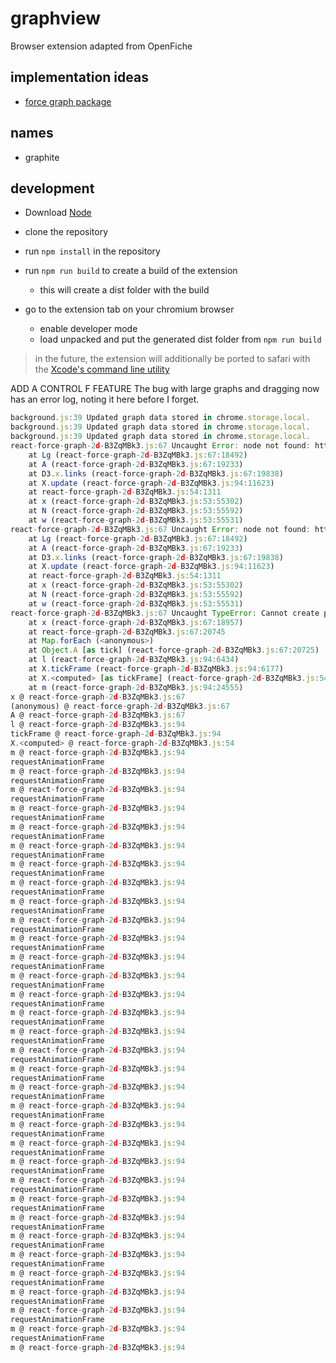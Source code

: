 # graphview
Browser extension adapted from OpenFiche


## implementation ideas
- [force graph package](https://github.com/vasturiano/force-graph)

## names
- graphite

## development
- Download [Node](https://nodejs.org/en/download)

- clone the repository

- run `npm install` in the repository

- run `npm run build` to create a build of the extension
    - this will create a dist folder with the build

- go to the extension tab on your chromium browser
    - enable developer mode
    - load unpacked and put the generated dist folder from `npm run build`

> in the future, the extension will additionally be ported to safari with the [Xcode's command line utility](https://developer.apple.com/documentation/safariservices/converting-a-web-extension-for-safari)



ADD A CONTROL F FEATURE
The bug with large graphs and dragging now has an error log, noting it here before I forget.
```js
background.js:39 Updated graph data stored in chrome.storage.local.
background.js:39 Updated graph data stored in chrome.storage.local.
background.js:39 Updated graph data stored in chrome.storage.local.
react-force-graph-2d-B3ZqMBk3.js:67 Uncaught Error: node not found: https://www.google.com/search?q=react+force+graph+breaks+with+lots+of+nodes+and+edges&oq=react+force+graph+breaks+with+lots+of+nodes+and+edges&gs_lcrp=EgZjaHJvbWUyBggAEEUYOdIBCDU0NjVqMGoxqAIAsAIA&sourceid=chrome&ie=UTF-8_1340240345
    at Lg (react-force-graph-2d-B3ZqMBk3.js:67:18492)
    at A (react-force-graph-2d-B3ZqMBk3.js:67:19233)
    at D3.x.links (react-force-graph-2d-B3ZqMBk3.js:67:19838)
    at X.update (react-force-graph-2d-B3ZqMBk3.js:94:11623)
    at react-force-graph-2d-B3ZqMBk3.js:54:1311
    at x (react-force-graph-2d-B3ZqMBk3.js:53:55302)
    at N (react-force-graph-2d-B3ZqMBk3.js:53:55592)
    at w (react-force-graph-2d-B3ZqMBk3.js:53:55531)
react-force-graph-2d-B3ZqMBk3.js:67 Uncaught Error: node not found: https://www.google.com/search?q=react+force+graph+breaks+with+lots+of+nodes+and+edges&oq=react+force+graph+breaks+with+lots+of+nodes+and+edges&gs_lcrp=EgZjaHJvbWUyBggAEEUYOdIBCDU0NjVqMGoxqAIAsAIA&sourceid=chrome&ie=UTF-8_1340240345
    at Lg (react-force-graph-2d-B3ZqMBk3.js:67:18492)
    at A (react-force-graph-2d-B3ZqMBk3.js:67:19233)
    at D3.x.links (react-force-graph-2d-B3ZqMBk3.js:67:19838)
    at X.update (react-force-graph-2d-B3ZqMBk3.js:94:11623)
    at react-force-graph-2d-B3ZqMBk3.js:54:1311
    at x (react-force-graph-2d-B3ZqMBk3.js:53:55302)
    at N (react-force-graph-2d-B3ZqMBk3.js:53:55592)
    at w (react-force-graph-2d-B3ZqMBk3.js:53:55531)
react-force-graph-2d-B3ZqMBk3.js:67 Uncaught TypeError: Cannot create property 'vx' on string 'https://github.com/vasturiano/react-force-graph/issues/202_1340240345'
    at x (react-force-graph-2d-B3ZqMBk3.js:67:18957)
    at react-force-graph-2d-B3ZqMBk3.js:67:20745
    at Map.forEach (<anonymous>)
    at Object.A [as tick] (react-force-graph-2d-B3ZqMBk3.js:67:20725)
    at l (react-force-graph-2d-B3ZqMBk3.js:94:6434)
    at X.tickFrame (react-force-graph-2d-B3ZqMBk3.js:94:6177)
    at X.<computed> [as tickFrame] (react-force-graph-2d-B3ZqMBk3.js:54:1848)
    at m (react-force-graph-2d-B3ZqMBk3.js:94:24555)
x @ react-force-graph-2d-B3ZqMBk3.js:67
(anonymous) @ react-force-graph-2d-B3ZqMBk3.js:67
A @ react-force-graph-2d-B3ZqMBk3.js:67
l @ react-force-graph-2d-B3ZqMBk3.js:94
tickFrame @ react-force-graph-2d-B3ZqMBk3.js:94
X.<computed> @ react-force-graph-2d-B3ZqMBk3.js:54
m @ react-force-graph-2d-B3ZqMBk3.js:94
requestAnimationFrame
m @ react-force-graph-2d-B3ZqMBk3.js:94
requestAnimationFrame
m @ react-force-graph-2d-B3ZqMBk3.js:94
requestAnimationFrame
m @ react-force-graph-2d-B3ZqMBk3.js:94
requestAnimationFrame
m @ react-force-graph-2d-B3ZqMBk3.js:94
requestAnimationFrame
m @ react-force-graph-2d-B3ZqMBk3.js:94
requestAnimationFrame
m @ react-force-graph-2d-B3ZqMBk3.js:94
requestAnimationFrame
m @ react-force-graph-2d-B3ZqMBk3.js:94
requestAnimationFrame
m @ react-force-graph-2d-B3ZqMBk3.js:94
requestAnimationFrame
m @ react-force-graph-2d-B3ZqMBk3.js:94
requestAnimationFrame
m @ react-force-graph-2d-B3ZqMBk3.js:94
requestAnimationFrame
m @ react-force-graph-2d-B3ZqMBk3.js:94
requestAnimationFrame
m @ react-force-graph-2d-B3ZqMBk3.js:94
requestAnimationFrame
m @ react-force-graph-2d-B3ZqMBk3.js:94
requestAnimationFrame
m @ react-force-graph-2d-B3ZqMBk3.js:94
requestAnimationFrame
m @ react-force-graph-2d-B3ZqMBk3.js:94
requestAnimationFrame
m @ react-force-graph-2d-B3ZqMBk3.js:94
requestAnimationFrame
m @ react-force-graph-2d-B3ZqMBk3.js:94
requestAnimationFrame
m @ react-force-graph-2d-B3ZqMBk3.js:94
requestAnimationFrame
m @ react-force-graph-2d-B3ZqMBk3.js:94
requestAnimationFrame
m @ react-force-graph-2d-B3ZqMBk3.js:94
requestAnimationFrame
m @ react-force-graph-2d-B3ZqMBk3.js:94
requestAnimationFrame
m @ react-force-graph-2d-B3ZqMBk3.js:94
requestAnimationFrame
m @ react-force-graph-2d-B3ZqMBk3.js:94
requestAnimationFrame
m @ react-force-graph-2d-B3ZqMBk3.js:94
requestAnimationFrame
m @ react-force-graph-2d-B3ZqMBk3.js:94
requestAnimationFrame
m @ react-force-graph-2d-B3ZqMBk3.js:94
requestAnimationFrame
m @ react-force-graph-2d-B3ZqMBk3.js:94
requestAnimationFrame
m @ react-force-graph-2d-B3ZqMBk3.js:94
requestAnimationFrame
m @ react-force-graph-2d-B3ZqMBk3.js:94
requestAnimationFrame
m @ react-force-graph-2d-B3ZqMBk3.js:94
requestAnimationFrame
m @ react-force-graph-2d-B3ZqMBk3.js:94
requestAnimationFrame
m @ react-force-graph-2d-B3ZqMBk3.js:94
```